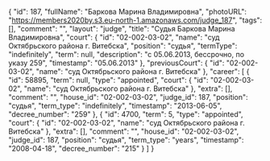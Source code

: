 {
    "id": 187,
    "fullName": "Баркова Марина Владимировна",
    "photoURL": "https://members2020by.s3.eu-north-1.amazonaws.com/judge_187",
    "tags": [],
    "comment": "",
    "layout": "judge",
    "title": "Судья Баркова Марина Владимировна",
    "court": {
        "id": "02-002-03-02",
        "name": "суд Октябрьского района г. Витебска",
        "position": "судья",
        "termType": "indefinitely",
        "term": null,
        "description": "c 05.06.2013, бессрочно, по указу 259",
        "timestamp": "05.06.2013"
    },
    "previousCourt": {
        "id": "02-002-03-02",
        "name": "суд Октябрьского района г. Витебска"
    },
    "career": [
        {
            "id": 58895,
            "term": null,
            "type": "appointed",
            "court": {
                "id": "02-002-03-02",
                "name": "суд Октябрьского района г. Витебска"
            },
            "extra": [],
            "comment": "",
            "house_id": "02-002-03-02",
            "judge_id": 187,
            "position": "судья",
            "term_type": "indefinitely",
            "timestamp": "2013-06-05",
            "decree_number": "259"
        },
        {
            "id": 4700,
            "term": 5,
            "type": "appointed",
            "court": {
                "id": "02-002-03-02",
                "name": "суд Октябрьского района г. Витебска"
            },
            "extra": [],
            "comment": "",
            "house_id": "02-002-03-02",
            "judge_id": 187,
            "position": "судья",
            "term_type": "years",
            "timestamp": "2008-04-18",
            "decree_number": "215"
        }
    ]
}